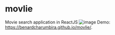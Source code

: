 # movlie
Movie search application in ReactJS
![image](public/home.png)
Demo: https://benardcharumbira.github.io/movlie/.
